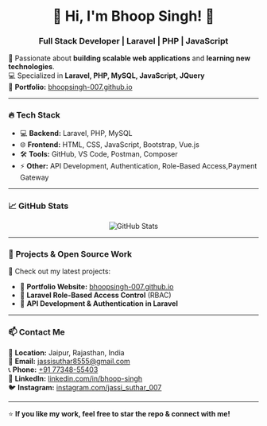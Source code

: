 <h1 align="center">🚀 Hi, I'm Bhoop Singh! 👋</h1>
<h3 align="center">Full Stack Developer | Laravel | PHP | JavaScript</h3>

🌟 Passionate about **building scalable web applications** and **learning new technologies**.  
💻 Specialized in **Laravel, PHP, MySQL, JavaScript, JQuery**  
📌 **Portfolio:** [bhoopsingh-007.github.io](https://bhoopsingh-007.github.io/)  

---

### 🔥 **Tech Stack**
- 💻 **Backend:** Laravel, PHP, MySQL  
- 🌐 **Frontend:** HTML, CSS, JavaScript, Bootstrap, Vue.js  
- 🛠 **Tools:** GitHub, VS Code, Postman, Composer  
- ⚡ **Other:** API Development, Authentication, Role-Based Access,Payment Gateway  

---

### 📈 **GitHub Stats**
<p align="center">
  <img src="https://github-readme-stats.vercel.app/api?username=bhoopsingh-007&show_icons=true&theme=tokyonight" alt="GitHub Stats" />
</p>

---

### 💼 **Projects & Open Source Work**
🚀 Check out my latest projects:  
- 🔗 **Portfolio Website:** [bhoopsingh-007.github.io](https://bhoopsingh-007.github.io/)  
- 🔗 **Laravel Role-Based Access Control** (RBAC)  
- 🔗 **API Development & Authentication in Laravel**  

---

### 📫 **Contact Me**
📍 **Location:** Jaipur, Rajasthan, India  
📧 **Email:** [jassisuthar8555@gmail.com](mailto:jassisuthar8555@gmail.com)  
📞 **Phone:** [+91 77348-55403](tel:+917734855403)  
💼 **LinkedIn:** [linkedin.com/in/bhoop-singh](#)  
🐦 **Instagram:** [instagram.com/jassi_suthar_007](#)  

---

⭐ **If you like my work, feel free to star the repo & connect with me!**  
